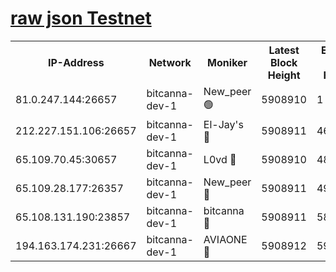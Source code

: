 [raw json Testnet](https://rpc-check.bcat.stavr.tech/bcat/rpc-bcat-result.json)
=


<table><tr><th>IP-Address</th><th>Network</th><th>Moniker</th><th>Latest Block Height</th><th>Earliest Block Height</th><th>Catching Up</th><th>Tx Index</th><th>Voting Power</th><th>Scan Time</th></tr><tr><td>81.0.247.144:26657</td><td>bitcanna-dev-1</td><td>New_peer 🟢</td><td>5908910</td><td>1</td><td>False</td><td>on</td><td>0</td><td>2024-01-10T05:57:23.319162661UTC</td></tr><tr><td>212.227.151.106:26657</td><td>bitcanna-dev-1</td><td>El-Jay's 🔴</td><td>5908911</td><td>4670391</td><td>False</td><td>on</td><td>2218164</td><td>2024-01-10T05:57:30.152312565UTC</td></tr><tr><td>65.109.70.45:30657</td><td>bitcanna-dev-1</td><td>L0vd 🔴</td><td>5908910</td><td>4828155</td><td>False</td><td>on</td><td>7920</td><td>2024-01-10T05:57:23.754562343UTC</td></tr><tr><td>65.109.28.177:26357</td><td>bitcanna-dev-1</td><td>New_peer 🔴</td><td>5908911</td><td>4952911</td><td>False</td><td>on</td><td>2237067</td><td>2024-01-10T05:57:30.563883127UTC</td></tr><tr><td>65.108.131.190:23857</td><td>bitcanna-dev-1</td><td>bitcanna 🔴</td><td>5908911</td><td>5808911</td><td>False</td><td>off</td><td>82368</td><td>2024-01-10T05:57:31.004454921UTC</td></tr><tr><td>194.163.174.231:26667</td><td>bitcanna-dev-1</td><td>AVIAONE 🔴</td><td>5908912</td><td>5904001</td><td>False</td><td>on</td><td>1949865</td><td>2024-01-10T05:57:37.415091638UTC</td></tr></table>
